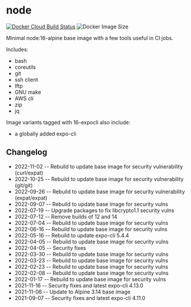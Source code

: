 # node

[![Docker Cloud Build Status](https://img.shields.io/docker/cloud/build/countingup/node.svg)](https://hub.docker.com/r/countingup/node/builds/) ![Docker Image Size](https://img.shields.io/docker/image-size/countingup/node/16)

Minimal node:16-alpine base image with a few tools useful in CI jobs.

Includes:
 - bash
 - coreutils
 - git
 - ssh client
 - lftp
 - GNU make
 - AWS cli
 - zip
 - jq

Image variants tagged with 16-expocli also include:
 - a globally added expo-cli

## Changelog

- 2022-11-02 -- Rebuild to update base image for security vulnerability (curl/expat)
- 2022-10-25 -- Rebuild to update base image for security vulnerability (git/git)
- 2022-09-26 -- Rebuild to update base image for security vulnerability (expat/expat)
- 2022-09-07 -- Rebuild to update base image for security vulns
- 2022-07-19 -- Upgrade packages to fix libcrypto1.1 security vulns
- 2022-07-12 -- Remove builds of 12 and 14
- 2022-07-04 -- Rebuild to update base image for security vulns
- 2022-06-16 -- Rebuild to update base image for security vulns
- 2022-05-16 -- Rebuild to update expo-cli 5.4.4
- 2022-04-05 -- Rebuild to update base image for security vulns
- 2022-04-05 -- Security fixes
- 2022-03-30 -- Rebuild to update base image for security vulns
- 2022-03-23 -- Rebuild to update base image for security vulns
- 2022-02-23 -- Rebuild to update base image for security vulns
- 2022-02-08 -- Rebuild to update base image for security vulns
- 2022-01-17 -- Rebuild to update base image for security vulns
- 2021-11-16 -- Security fixes and latest expo-cli 4.13.0
- 2021-11-06 -- Update to Alpine 3.14 base image
- 2021-09-07 -- Security fixes and latest expo-cli 4.11.0
